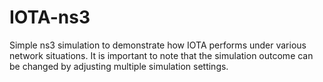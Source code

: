 # IOTA-ns3
 Simple ns3 simulation to demonstrate how IOTA performs under various network situations.
It is important to note that the simulation outcome can be changed by adjusting multiple simulation settings.
